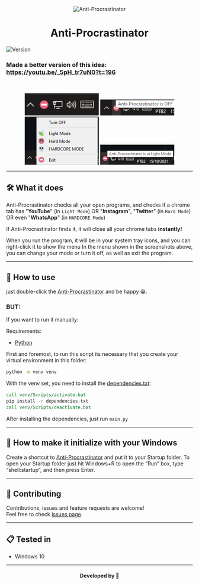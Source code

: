 <div align="center">
  <p>
    <img alt="Anti-Procrastinator" src="./assets/icon.ico" />
  </p>

  # Anti-Procrastinator
</div>

<p>
  <img alt="Version" src="https://img.shields.io/badge/version-1.0.0-blue.svg?cacheSeconds=2592000" />
</p>

### Made a better version of this idea: https://youtu.be/_5pH_tr7uN0?t=196

<br>

<p align="center">
  <img src="./assets/Screenshot_1.png" width="200"/>
  <img src="./assets/Screenshot_2.png" width="200"/>
  <img src="./assets/Screenshot_3.png" width="200"/>
  <img src="./assets/Screenshot_4.png" width="200"/>
</p>

---

## 🛠 What it does

Anti-Procrastinator checks all your open programs, and checks if a chrome tab has "<b>YouTube</b>" (in `Light Mode`) OR "<b>Instagram</b>", "<b>Twitter</b>" (in `Hard Mode`) OR even "<b>WhatsApp</b>" (in `HARDCORE Mode`)

If Anti-Procrastinator finds it, it will close all your chrome tabs <b>instantly!</b>

When you run the program, it will be in your system tray icons, and you can right-click it to show the menu
In the menu shown in the screenshots above, you can change your mode or turn it off, as well as exit the program.

---

## 🤔 How to use

just double-click the [Anti-Procrastinator](./Anti-Procrastinator.exe) and be happy 😀.

### BUT:

If you want to run it manually:

Requirements:

-   [Python](https://www.python.org/)

First and foremost, to run this script its necessary that you create your virtual environment in this folder:

```bat
python -m venv venv
```

With the venv set, you need to install the [dependencies.txt](/dependencies.txt):

```bat
call venv/Scripts/activate.bat
pip install -r dependencies.txt
call venv/Scripts/deactivate.bat
```

After installing the dependencies, just run `main.py`

---

## 🚀 How to make it initialize with your Windows

Create a shortcut to [Anti-Procrastinator](./Anti-Procrastinator.exe) and put it to your Startup folder. To open your Startup folder just hit Windows+R to open the “Run” box, type “shell:startup”, and then press Enter.

---

## 🤝 Contributing

Contributions, issues and feature requests are welcome!<br />Feel free to check [issues page](https://github.com/abacaxiguy/antiprocrastinator/issues).

---

## 📋 Tested in

-   Windows 10

---

<h4  align="center">Developed by 🍍</h4>
